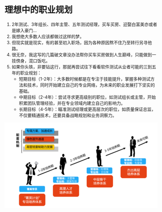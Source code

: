 # 理想中的职业规划

1. 2年测试、3年组长、四年主管、五年测试经理，买车买房、迎娶白富美亦或者是嫁入豪门…
2. 我想绝大多数人应该都做过这样的梦。
3. 但现实就是现实，有的甚至初入职场，因为各种原因熬不住乃至转行另寻他路。
4. 很无奈，我这写的几篇破文章没办法帮你买车买房做到人生巅峰，只能做到一技傍身，混口饭吃。
5. 如果你头铁，非要钻这行，那就再尝试往下看看软件测试从业者可能的三到五年的职业规划：
   * 短期目标（1-2年）：大多数时候都是在专注于技能提升，掌握多种测试方法和技术，同时开始建立自己的专业网络，为未来的职业发展打下坚实的基础。
   * 中期目标（2-4年）：尝试寻求更高级别的职位，如测试组长或主管，开始积累团队管理经验，并在专业领域内建立自己的影响力。
   * 长期目标（4-5年）：瞄准测试经理或更高层次的职位，如质量保证总监，不仅要精通技术，还要具备战略规划和业务洞察力。

![这是一张图片](png/img01.png "示例图片")

